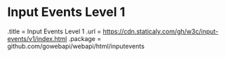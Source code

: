 # Input Events Level 1

.title = Input Events Level 1
.url = <https://cdn.staticaly.com/gh/w3c/input-events/v1/index.html>
.package = github.com/gowebapi/webapi/html/inputevents
